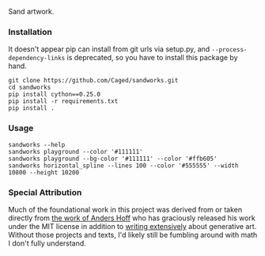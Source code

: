 Sand artwork.

### Installation
It doesn't appear pip can install from git urls via setup.py, and `--process-dependency-links` is
deprecated, so you have to install this package by hand.

```
git clone https://github.com/Caged/sandworks.git
cd sandworks
pip install cython==0.25.0
pip install -r requirements.txt
pip install .
```

### Usage

```
sandworks --help
sandworks playground --color '#111111'
sandworks playground --bg-color '#111111' --color '#ffb605'
sandworks horizontal_spline --lines 100 --color '#555555' --width 10800 --height 10200
```

### Special Attribution

Much of the foundational work in this project was derived from or taken directly from [the work of Anders Hoff](https://github.com/inconvergent/sand-spline) who has graciously released his work under the MIT license in addition to [writing extensively](http://inconvergent.net/#writing) about generative art.  Without those projects and texts, I'd likely still be fumbling around with math I don't fully understand.
